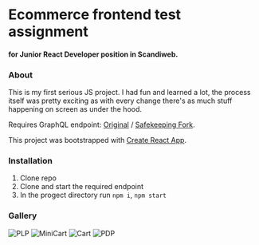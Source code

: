 # Ecommerce frontend test assignment
#### for Junior React Developer position in Scandiweb.

### About
This is my first serious JS project. I had fun and learned a lot, the process itself was pretty exciting as with every change there's as much stuff happening on screen as under the hood.

Requires GraphQL endpoint: [Original](https://github.com/scandiweb/junior-react-endpoint) / [Safekeeping Fork](https://github.com/reepotah/junior-react-endpoint).

This project was bootstrapped with [Create React App](https://github.com/facebook/create-react-app).

### Installation

1. Clone repo
2. Clone and start the required endpoint
3. In the progect directory run `npm i`, `npm start`

### Gallery
![PLP](https://user-images.githubusercontent.com/45051999/168438877-52970849-ab21-47c4-b116-6298ef764588.png)
![MiniCart](https://user-images.githubusercontent.com/45051999/168438863-5fe5b595-8b5e-4ad4-937b-d1083088e97c.png)
![Cart](https://user-images.githubusercontent.com/45051999/168438882-52dc3af6-a530-4d71-a3d7-e5696b9fad08.png)
![PDP](https://user-images.githubusercontent.com/45051999/168438888-c0e7596b-be2f-43f8-b772-a61e4cfaee7e.png)
